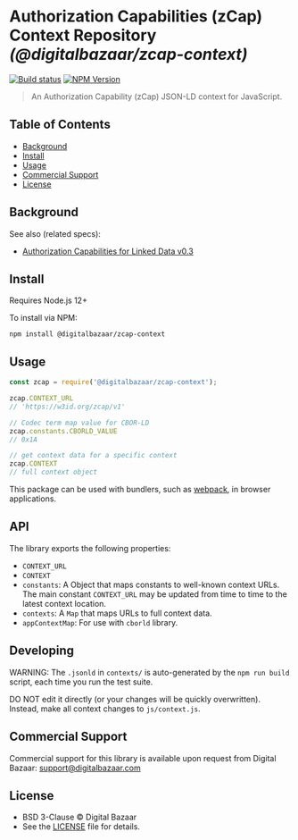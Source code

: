 # Authorization Capabilities (zCap) Context Repository _(@digitalbazaar/zcap-context)_

[![Build status](https://img.shields.io/github/actions/workflow/status/digitalbazaar/zcap-context/main.yml)](https://github.com/digitalbazaar/zcap-context/actions/workflow/main.yml)
[![NPM Version](https://img.shields.io/npm/v/@digitalbazaar/zcap-context.svg)](https://npm.im/@digitalbazaar/zcap-context)

> An Authorization Capability (zCap) JSON-LD context for JavaScript.

## Table of Contents

- [Background](#background)
- [Install](#install)
- [Usage](#usage)
- [Commercial Support](#commercial-support)
- [License](#license)

## Background

See also (related specs):

* [Authorization Capabilities for Linked Data v0.3](https://w3c-ccg.github.io/zcap-spec/)

## Install

Requires Node.js 12+

To install via NPM:

```
npm install @digitalbazaar/zcap-context
```

## Usage

```js
const zcap = require('@digitalbazaar/zcap-context');

zcap.CONTEXT_URL
// 'https://w3id.org/zcap/v1'

// Codec term map value for CBOR-LD
zcap.constants.CBORLD_VALUE
// 0x1A

// get context data for a specific context
zcap.CONTEXT
// full context object
```

This package can be used with bundlers, such as [webpack][], in browser
applications.

## API

The library exports the following properties:
- `CONTEXT_URL`
- `CONTEXT`
- `constants`: A Object that maps constants to well-known context URLs. The
  main constant `CONTEXT_URL` may be updated from time to time to the
  latest context location.
- `contexts`: A `Map` that maps URLs to full context data.
- `appContextMap`: For use with `cborld` library.

## Developing

WARNING: The `.jsonld` in `contexts/` is auto-generated by the `npm run build` script,
each time you run the test suite.

DO NOT edit it directly (or your changes will be quickly overwritten).
Instead, make all context changes to `js/context.js`.

## Commercial Support

Commercial support for this library is available upon request from
Digital Bazaar: support@digitalbazaar.com

## License

- BSD 3-Clause © Digital Bazaar
- See the [LICENSE](./LICENSE) file for details.

[webpack]: https://webpack.js.org/
